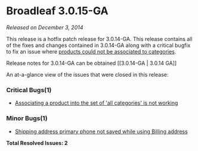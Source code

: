 # Broadleaf 3.0.15-GA

_Released on December 3, 2014_

This release is a hotfix patch release for 3.0.14-GA. This release contains all of the fixes and changes contained in 3.0.14-GA along with a critical bugfix to fix an issue where [products could not be associated to categories](https://github.com/BroadleafCommerce/BroadleafCommerce/issues/1184).

Release notes for 3.0.14-GA can be obtained [[3.0.14-GA | 3.0.14 GA]]

An at-a-glance view of the issues that were closed in this release:
### Critical Bugs(1)
- [Associating a product into the set of 'all categories' is not working](https://github.com/BroadleafCommerce/BroadleafCommerce/issues/1184)

### Minor Bugs(1)
- [Shipping address primary phone not saved while using Billing address](https://github.com/BroadleafCommerce/BroadleafCommerce/issues/1178)


**Total Resolved Issues: 2**
